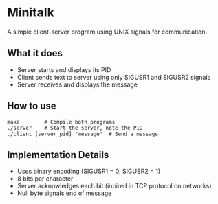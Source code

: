 # Minitalk

A simple client-server program using UNIX signals for communication.

## What it does

- Server starts and displays its PID
- Client sends text to server using only SIGUSR1 and SIGUSR2 signals
- Server receives and displays the message

## How to use

```
make        # Compile both programs
./server    # Start the server, note the PID
./client [server_pid] "message"  # Send a message
```

## Implementation Details

- Uses binary encoding (SIGUSR1 = 0, SIGUSR2 = 1)
- 8 bits per character
- Server acknowledges each bit (inpired in TCP protocol on networks)
- Null byte signals end of message
